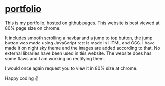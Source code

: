 # <a href="https://sarvjot.github.io/"> portfolio </a>
This is my portfolio, hosted on github pages. This website is best viewed at 80% page size on chrome.

It includes smooth scrolling a navbar and a jump to top button, the jump button was made using JavaScript rest is made in HTML and CSS. I have made it on night sky theme and the images are added according to that. No external libraries have been used in this website. The website does has some flaws and I am working on rectifying them.

I would once again request you to view it in 80% size at chrome.

Happy coding ✌
